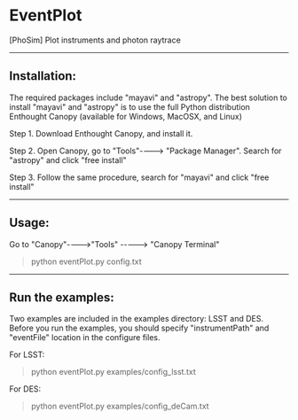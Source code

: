 # EventPlot
[PhoSim] Plot instruments and photon raytrace

--------------
Installation: 
--------------
The required packages include "mayavi" and "astropy". 
The best solution to install "mayavi" and "astropy" is to use the full Python distribution Enthought Canopy (available for Windows, MacOSX, and Linux)

Step 1.  Download Enthought Canopy, and install it. 

Step 2.  Open Canopy, go to "Tools"----> "Package Manager".  Search for "astropy" and click "free install"

Step 3.  Follow the same procedure, search for "mayavi" and click "free install" 


--------------
Usage: 
--------------
Go to "Canopy"---->"Tools" -----> "Canopy Terminal" 
> python eventPlot.py config.txt

------------------
Run the examples:
------------------
Two examples are included in the examples directory: LSST and DES. 
Before you run the examples, you should specify "instrumentPath" and "eventFile" location in the configure files. 

For LSST:  
> python eventPlot.py examples/config_lsst.txt

For DES: 
> python eventPlot.py examples/config_deCam.txt






